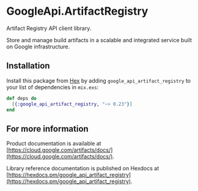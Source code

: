 # GoogleApi.ArtifactRegistry

Artifact Registry API client library.

Store and manage build artifacts in a scalable and integrated service built on Google infrastructure.

## Installation

Install this package from [Hex](https://hex.pm) by adding
`google_api_artifact_registry` to your list of dependencies in `mix.exs`:

```elixir
def deps do
  [{:google_api_artifact_registry, "~> 0.23"}]
end
```

## For more information

Product documentation is available at [https://cloud.google.com/artifacts/docs/](https://cloud.google.com/artifacts/docs/).

Library reference documentation is published on Hexdocs at
[https://hexdocs.pm/google_api_artifact_registry](https://hexdocs.pm/google_api_artifact_registry).

